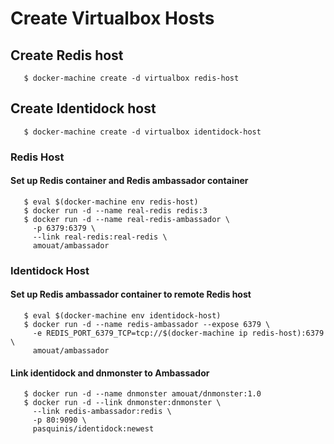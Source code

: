 # Create Virtualbox Hosts
## Create Redis host
```
   $ docker-machine create -d virtualbox redis-host
```

## Create Identidock host
```
   $ docker-machine create -d virtualbox identidock-host
```

### Redis Host
#### Set up Redis container and Redis ambassador container
```
   $ eval $(docker-machine env redis-host)
   $ docker run -d --name real-redis redis:3
   $ docker run -d --name real-redis-ambassador \
     -p 6379:6379 \
     --link real-redis:real-redis \
     amouat/ambassador
```

### Identidock Host
#### Set up Redis ambassador container to remote Redis host
```
   $ eval $(docker-machine env identidock-host)
   $ docker run -d --name redis-ambassador --expose 6379 \
     -e REDIS_PORT_6379_TCP=tcp://$(docker-machine ip redis-host):6379 \
     amouat/ambassador
```
#### Link identidock and dnmonster to Ambassador
```
   $ docker run -d --name dnmonster amouat/dnmonster:1.0
   $ docker run -d --link dnmonster:dnmonster \
     --link redis-ambassador:redis \
     -p 80:9090 \
     pasquinis/identidock:newest
```
